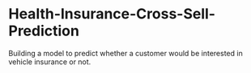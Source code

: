 # Health-Insurance-Cross-Sell-Prediction
Building a model to predict whether a customer would be interested in vehicle insurance or not.
